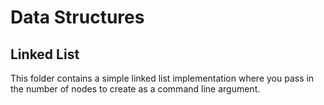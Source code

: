 # Data Structures

## Linked List

This folder contains a simple linked list implementation where you pass in the number of nodes to create as a command line argument.
